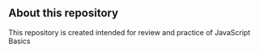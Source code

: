 ## About this repository

This repository is created intended for review and practice of JavaScript Basics
